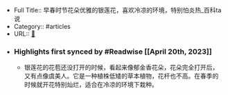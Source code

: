 - Full Title:: 早春时节花朵优雅的银莲花，喜欢冷凉的环境，特别怕炎热_百科ta说
- Category:: #articles
- URL:: [🔗](https://baike.baidu.com/tashuo/browse/content?id=4a78326fca93fe4f2e1086d3&lemmaId=14215&fromLemmaModule=pcBottom&lemmaTitle=%E9%93%B6%E8%8E%B2%E8%8A%B1&fromModule=lemma_bottom-tashuo-article)
- ### Highlights first synced by #Readwise [[April 20th, 2023]]
    - 银莲花的花苞还没打开的时候，看起来像郁金香花朵，花朵完全打开后，又有点像虞美人。它是一种植株低矮的草本植物，花杆也不高。在春季的时候就开花特别灿烂，适合在冷凉的环境下栽种。
